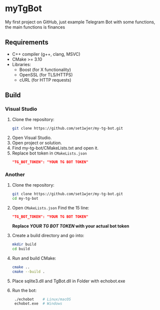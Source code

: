 # myTgBot
My first project on GitHub, just example Telegram Bot with some functions, the main functions is finances


## Requirements
- C++ compiler (g++, clang, MSVC)
- CMake >= 3.10
- Libraries:
  - Boost (for X functionality)
  - OpenSSL (for TLS/HTTPS)
  - cURL (for HTTP requests)


## Build
### Visual Studio 
1. Clone the repository:
   ```bash
   git clone https://github.com/set1wjer/my-tg-bot.git 
   ```
2. Open Visual Studio.
3. Open project or solution.
4. Find my-tg-bot/CMakeLists.txt and open it.
5. Replace bot token in `CMakeLists.json`
   ```cmake
   "TG_BOT_TOKEN": "YOUR TG BOT TOKEN"
   ```

### Another
1. Clone the repository:
   ```bash
   git clone https://github.com/set1wjer/my-tg-bot.git
   cd my-tg-bot
   ```
2. Open `CMakeLists.json`
   Find the 15 line:
   ```cmake
   "TG_BOT_TOKEN": "YOUR TG BOT TOKEN"
   ```
   **Replace _YOUR TG BOT TOKEN_ with your actual bot token**
   
3. Create a build directory and go into:
   ```bash
   mkdir build
   cd build
   ```
4. Run and build CMake:
   ```bash
   cmake ..
   cmake --build .
   ```

6. Place sqlite3.dll and TgBot.dll in Folder with echobot.exe
   
7. Run the bot:
   ```bash
    ./echobot    # Linux/macOS
    echobot.exe  # Windows
   ```

   
   
